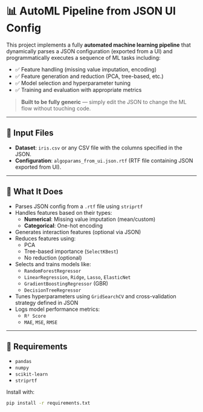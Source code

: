# 📊 AutoML Pipeline from JSON UI Config

This project implements a fully **automated machine learning pipeline** that dynamically parses a JSON configuration (exported from a UI) and programmatically executes a sequence of ML tasks including:

- ✅ Feature handling (missing value imputation, encoding)
- ✅ Feature generation and reduction (PCA, tree-based, etc.)
- ✅ Model selection and hyperparameter tuning
- ✅ Training and evaluation with appropriate metrics

> **Built to be fully generic** — simply edit the JSON to change the ML flow without touching code.

---

## 📁 Input Files

- **Dataset**: `iris.csv` or any CSV file with the columns specified in the JSON.
- **Configuration**: `algoparams_from_ui.json.rtf` (RTF file containing JSON exported from UI).

---

## 🔧 What It Does

- Parses JSON config from a `.rtf` file using `striprtf`
- Handles features based on their types:
  - **Numerical**: Missing value imputation (mean/custom)
  - **Categorical**: One-hot encoding
- Generates interaction features (optional via JSON)
- Reduces features using:
  - PCA
  - Tree-based importance (`SelectKBest`)
  - No reduction (optional)
- Selects and trains models like:
  - `RandomForestRegressor`
  - `LinearRegression`, `Ridge`, `Lasso`, `ElasticNet`
  - `GradientBoostingRegressor` (GBR)
  - `DecisionTreeRegressor`
- Tunes hyperparameters using `GridSearchCV` and cross-validation strategy defined in JSON
- Logs model performance metrics:
  - `R² Score`
  - `MAE`, `MSE`, `RMSE`

---

## 📌 Requirements

- `pandas`
- `numpy`
- `scikit-learn`
- `striprtf`

Install with:

```bash
pip install -r requirements.txt
